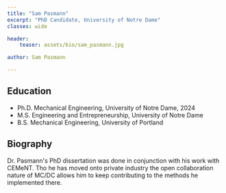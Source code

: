 ```yaml
---
title: "Sam Pasmann"
excerpt: "PhD Candidate, University of Notre Dame"
classes: wide

header:
    teaser: assets/bio/sam_pasmann.jpg

author: Sam Pasmann

---
```

## Education

* Ph.D. Mechanical Engineering, University of Notre Dame, 2024
* M.S. Engineering and Entrepreneurship, University of Notre Dame
* B.S. Mechanical Engineering, University of Portland

## Biography

Dr. Pasmann's PhD dissertation was done in conjunction with his work with CEMeNT.
Tho he has moved onto private industry the open collaboration nature of MC/DC allows him to keep contributing to the methods he implemented there.